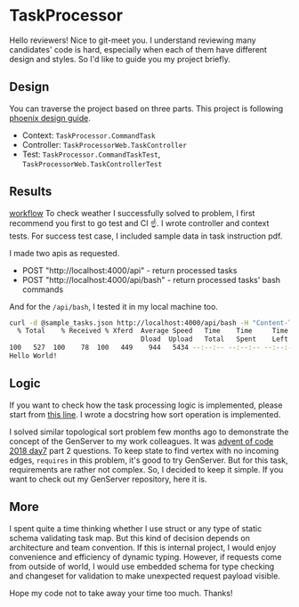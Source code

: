 # TaskProcessor

Hello reviewers! Nice to git-meet you.
I understand reviewing many candidates' code is hard, especially when each of them have different design and styles. So I'd like to guide you my project briefly.

## Design
You can traverse the project based on three parts. This project is following [phoenix design guide](https://hexdocs.pm/phoenix/contexts.html#thinking-about-design).
- Context: `TaskProcessor.CommandTask`
- Controller: `TaskProcessorWeb.TaskController`
- Test: `TaskProcessor.CommandTaskTest`, `TaskProcessorWeb.TaskControllerTest`

## Results
[workflow](https://github.com/parkdoyeon/task_processor/actions/workflows/dialyzer-and-test.yml/badge.svg)
To check weather I successfully solved to problem, I first recommend you first to go test and CI ☝️. I wrote controller and context tests. 
For success test case, I included sample data in task instruction pdf.

I made two apis as requested.
- POST "http://localhost:4000/api" - return processed tasks
- POST "http://localhost:4000/api/bash" - return processed tasks' bash commands

And for the `/api/bash`, I tested it in my local machine too. 
```bash
curl -d @sample_tasks.json http://localhost:4000/api/bash -H "Content-Type: application/json" | bash
  % Total    % Received % Xferd  Average Speed   Time    Time     Time  Current
                                 Dload  Upload   Total   Spent    Left  Speed
100   527  100    78  100   449    944   5434 --:--:-- --:--:-- --:--:--  6587
Hello World!
```

## Logic

If you want to check how the task processing logic is implemented, please start from [this line](https://github.com/parkdoyeon/task_processor/blob/main/lib/task_processor/command_task.ex#L36-L42). I wrote a docstring how sort operation is implemented.

I solved similar topological sort problem few months ago to demonstrate the concept of the GenServer to my work colleagues. It was [advent of code 2018 day7](https://adventofcode.com/2018/day/7) part 2 questions. To keep state to find vertex with no incoming edges, `requires` in this problem, it's good to try GenServer. But for this task, requirements are rather not complex. So, I decided to keep it simple. If you want to check out my GenServer repository, here it is.

## More
I spent quite a time thinking whether I use struct or any type of static schema validating task map. But this kind of decision depends on architecture and team convention. If this is internal project, I would enjoy convenience and efficiency of dynamic typing. However, if requests come from outside of world, I would use embedded schema for type checking and changeset for validation to make unexpected request payload visible.

Hope my code not to take away your time too much. Thanks!
